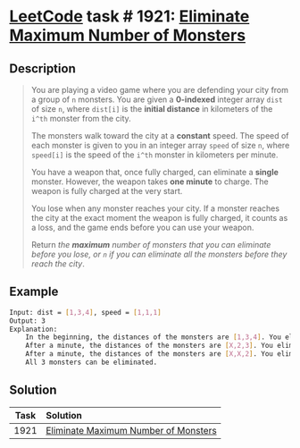 # [LeetCode][leetcode] task # 1921: [Eliminate Maximum Number of Monsters][task]

Description
-----------

> You are playing a video game where you are defending your city from a group of `n` monsters.
> You are given a **0-indexed** integer array `dist` of size `n`,
> where `dist[i]` is the **initial distance** in kilometers of the `i^th` monster from the city.
> 
> The monsters walk toward the city at a **constant** speed. The speed of each monster is given to you
> in an integer array `speed` of size `n`, where `speed[i]` is the speed of the `i^th` monster in kilometers per minute.
> 
> You have a weapon that, once fully charged, can eliminate a **single** monster.
> However, the weapon takes **one minute** to charge. The weapon is fully charged at the very start.
> 
> You lose when any monster reaches your city. If a monster reaches the city at the exact moment
> the weapon is fully charged, it counts as a loss, and the game ends before you can use your weapon.
> 
> Return _the **maximum** number of monsters that you can eliminate before you lose,
> or `n` if you can eliminate all the monsters before they reach the city_.

 Example
-------

```sh
Input: dist = [1,3,4], speed = [1,1,1]
Output: 3
Explanation:
    In the beginning, the distances of the monsters are [1,3,4]. You eliminate the first monster.
    After a minute, the distances of the monsters are [X,2,3]. You eliminate the second monster.
    After a minute, the distances of the monsters are [X,X,2]. You eliminate the thrid monster.
    All 3 monsters can be eliminated.
```

Solution
--------

| Task | Solution                                         |
|:----:|:-------------------------------------------------|
| 1921 | [Eliminate Maximum Number of Monsters][solution] |


[leetcode]: <http://leetcode.com/>
[task]: <https://leetcode.com/problems/eliminate-maximum-number-of-monsters/>
[solution]: <https://github.com/wellaxis/praxis-leetcode/blob/main/src/main/java/com/witalis/praxis/leetcode/task/h20/p1921/option/Practice.java>

